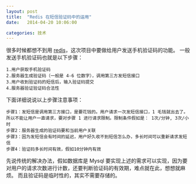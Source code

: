 ```yaml
---
layout: post
title:  "Redis 在短信验证码中的运用"
date:   2014-04-20 10:06:00

categories: 技术
---
```

很多时候都想不到用 [redis](http://redis.io)，这次项目中要做给用户发送手机验证码的功能。
一般发送手机验证码也就是以下步骤：

```
1.用户获取手机验证码
2.服务器生成验证码（一般是 4-6 位数字），调用第三方发短信接口
3.用户收到验证码的短信后，输入验证码提交
4.服务器验证验证码合法性
```
下面详细说说以上步骤注意事项：

```
步骤1：发短信是调用第三方接口，是要花钱的。用户请求一次发短信接口，1 毛钱就出去了。所以不能让用户一直请求，要对步骤 1 进行请求限制。限制条件假如是： 1次/分钟, 3次/小时
步骤2：服务器生成的验证码要和当前用户关联
步骤3：因为发短信会有时间的延迟，用户好久收不到短信怎么办，多长时间可以重新请求发短信
步骤4：验证码多长时间有效，假如10分钟内有效
```

先说传统的解决办法，假如数据库是 Mysql 要实现上述的需求可以实现，因为要对用户的请求次数进行计数，还要判断验证码的有效期，难点就在此，想想就麻烦。
而且验证码是临时性的，其实不需要存储的。
<!-- 创建一个保存验证码的数据表假如叫：codes，codes 表和用户表 users 关联，用户请求发短信的接口，服务端先判断当前时间和该用户的上一次code 记录创建时间只差，如果小于1 ，说明在一分钟内，返回稍后操作的提示，如果大于1，说明在1分钟之外，则codes 表新增一记录，然后发短信， -->
